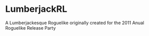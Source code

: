 # LumberjackRL
A Lumberjackesque Roguelike originally created for the 2011 Anual Roguelike Release Party
